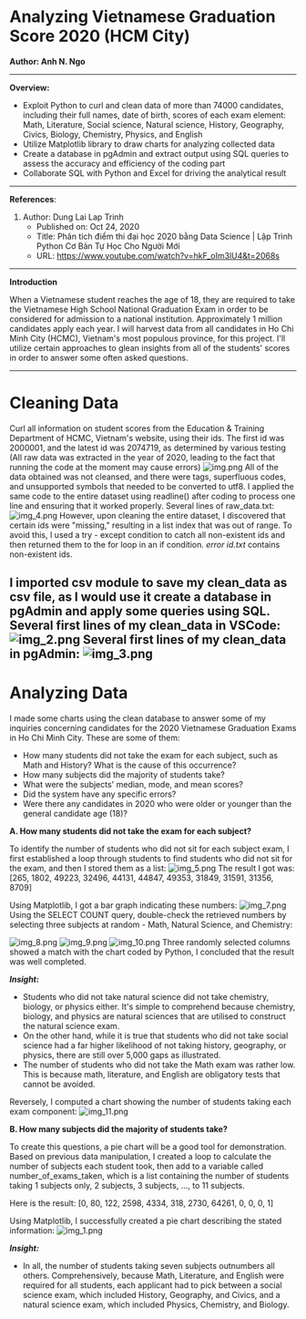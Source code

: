 # Analyzing Vietnamese Graduation Score 2020 (HCM City)

**Author: Anh N. Ngo**

---
**Overview:**
- Exploit Python to curl and clean data of more than 74000 candidates, including their full names, date of birth, scores of each exam element: Math, Literature, Social science, Natural science, History, Geography, Civics, Biology, Chemistry, Physics, and English
- Utilize Matplotlib library to draw charts for analyzing collected data
- Create a database in pgAdmin and extract output using SQL queries to assess the accuracy and efficiency of the coding part
- Collaborate SQL with Python and Excel for driving the analytical result
---
**References**:
1. Author: Dung Lai Lap Trinh
   - Published on: Oct 24, 2020
   - Title: Phân tích điểm thi đại học 2020 bằng Data Science | Lập Trình Python Cơ Bản Tự Học Cho Người Mới
   - URL: https://www.youtube.com/watch?v=hkF_oIm3lU4&t=2068s
---
**Introduction**

When a Vietnamese student reaches the age of 18, they are required to take the Vietnamese High School National Graduation Exam in order to be considered for admission to a national institution. Approximately 1 million candidates apply each year. I will harvest data from all candidates in Ho Chi Minh City (HCMC), Vietnam's most populous province, for this project. I'll utilize certain approaches to glean insights from all of the students' scores in order to answer some often asked questions.

---
# Cleaning Data
Curl all information on student scores from the Education & Training Department of HCMC, Vietnam's website, using their ids.
The first id was 2000001, and the latest id was 2074719, as determined by various testing (All raw data was extracted in the year of 2020, leading to the fact that running the code at the moment may cause errors)
![img.png](Images/img.png)
All of the data obtained was not cleansed, and there were tags, superfluous codes, and unsupported symbols that needed to be converted to utf8.
I applied the same code to the entire dataset using readline() after coding to process one line and ensuring that it worked properly. Several lines of raw_data.txt:
![img_4.png](Images/img_4.png)
However, upon cleaning the entire dataset, I discovered that certain ids were "missing," resulting in a list index that was out of range. To avoid this, I used a try - except condition to catch all non-existent ids and then returned them to the for loop in an if condition. *error id.txt* contains non-existent ids.

I imported csv module to save my clean_data as csv file, as I would use it create a database in pgAdmin and apply some queries using SQL.
Several first lines of my clean_data in VSCode:
![img_2.png](Images/img_2.png)
Several first lines of my clean_data in pgAdmin:
![img_3.png](Images/img_3.png)
---
# Analyzing Data
I made some charts using the clean database to answer some of my inquiries concerning candidates for the 2020 Vietnamese Graduation Exams in Ho Chi Minh City. These are some of them:
- How many students did not take the exam for each subject, such as Math and History? What is the cause of this occurrence?
- How many subjects did the majority of students take?
- What were the subjects' median, mode, and mean scores?
- Did the system have any specific errors?
- Were there any candidates in 2020 who were older or younger than the general candidate age (18)?

**A. How many students did not take the exam for each subject?**

To identify the number of students who did not sit for each subject exam, I first established a loop through students to find students who did not sit for the exam, and then I stored them as a list:
![img_5.png](Images/img_5.png)
The result I got was:
[265, 1802, 49223, 32496, 44131, 44847, 49353, 31849, 31591, 31356, 8709]

Using Matplotlib, I got a bar graph indicating these numbers:
![img_7.png](Images/img_7.png)
Using the SELECT COUNT query, double-check the retrieved numbers by selecting three subjects at random - Math, Natural Science, and Chemistry:

![img_8.png](Images/img_8.png)
![img_9.png](Images/img_9.png)
![img_10.png](Images/img_10.png)
Three randomly selected columns showed a match with the chart coded by Python, I concluded that the result was well completed.

***Insight:***
- Students who did not take natural science did not take chemistry, biology, or physics either. It's simple to comprehend because chemistry, biology, and physics are natural sciences that are utilised to construct the natural science exam.
- On the other hand, while it is true that students who did not take social science had a far higher likelihood of not taking history, geography, or physics, there are still over 5,000 gaps as illustrated.
- The number of students who did not take the Math exam was rather low. This is because math, literature, and English are obligatory tests that cannot be avoided.

Reversely, I computed a chart showing the number of students taking each exam component:
![img_11.png](Images/img_11.png)

**B. How many subjects did the majority of students take?**

To create this questions, a pie chart will be a good tool for demonstration. Based on previous data manipulation, I created a loop to calculate the number of subjects each student took, then add to a variable called number_of_exams_taken, which is a list containing the number of students taking 1 subjects only, 2 subjects, 3 subjects, ..., to 11 subjects.

Here is the result: [0, 80, 122, 2598, 4334, 318, 2730, 64261, 0, 0, 0, 1]

Using Matplotlib, I successfully created a pie chart describing the stated information:
![img_1.png](Images/img_12.png)

***Insight:***
- In all, the number of students taking seven subjects outnumbers all others. Comprehensively, because Math, Literature, and English were required for all students, each applicant had to pick between a social science exam, which included History, Geography, and Civics, and a natural science exam, which included Physics, Chemistry, and Biology.